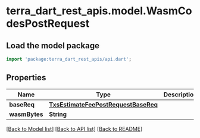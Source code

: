 # terra_dart_rest_apis.model.WasmCodesPostRequest

## Load the model package
```dart
import 'package:terra_dart_rest_apis/api.dart';
```

## Properties
Name | Type | Description | Notes
------------ | ------------- | ------------- | -------------
**baseReq** | [**TxsEstimateFeePostRequestBaseReq**](TxsEstimateFeePostRequestBaseReq.md) |  | [optional] 
**wasmBytes** | **String** |  | [optional] 

[[Back to Model list]](../README.md#documentation-for-models) [[Back to API list]](../README.md#documentation-for-api-endpoints) [[Back to README]](../README.md)


